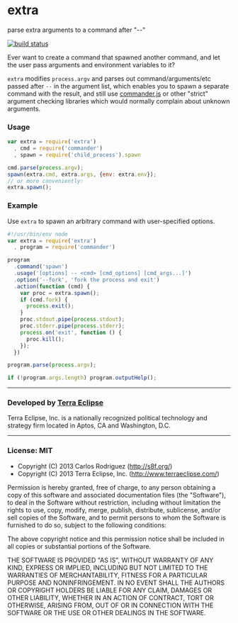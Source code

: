 extra
=====

parse extra arguments to a command after &quot;--&quot;

[![build status](https://secure.travis-ci.org/carlos8f/extra.png)](http://travis-ci.org/carlos8f/extra)

Ever want to create a command that spawned another command, and let the user pass
arguments and environment variables to it?

`extra` modifies `process.argv` and parses out command/arguments/etc passed after
`--` in the argument list, which enables you to spawn a separate command with the
result, and still use [commander.js](https://github.com/visionmedia/commander.js/)
or other "strict" argument checking libraries which would normally complain about
unknown arguments.

### Usage

```js
var extra = require('extra')
  , cmd = require('commander')
  , spawn = require('child_process').spawn

cmd.parse(process.argv);
spawn(extra.cmd, extra.args, {env: extra.env});
// or more conveniently:
extra.spawn();
```

### Example

Use `extra` to spawn an arbitrary command with user-specified options.

```js
#!/usr/bin/env node
var extra = require('extra')
  , program = require('commander')

program
  .command('spawn')
  .usage('[options] -- <cmd> [cmd_options] [cmd_args...]')
  .option('--fork', 'fork the process and exit')
  .action(function (cmd) {
    var proc = extra.spawn();
    if (cmd.fork) {
      process.exit();
    }
    proc.stdout.pipe(process.stdout);
    proc.stderr.pipe(process.stderr);
    process.on('exit', function () {
      proc.kill();
    });
  })

program.parse(process.argv);

if (!program.args.length) program.outputHelp();

```

- - -

### Developed by [Terra Eclipse](http://www.terraeclipse.com)
Terra Eclipse, Inc. is a nationally recognized political technology and
strategy firm located in Aptos, CA and Washington, D.C.

- - -

### License: MIT

- Copyright (C) 2013 Carlos Rodriguez (http://s8f.org/)
- Copyright (C) 2013 Terra Eclipse, Inc. (http://www.terraeclipse.com/)

Permission is hereby granted, free of charge, to any person obtaining a copy
of this software and associated documentation files (the &quot;Software&quot;), to deal
in the Software without restriction, including without limitation the rights
to use, copy, modify, merge, publish, distribute, sublicense, and/or sell
copies of the Software, and to permit persons to whom the Software is furnished
to do so, subject to the following conditions:

The above copyright notice and this permission notice shall be included in
all copies or substantial portions of the Software.

THE SOFTWARE IS PROVIDED &quot;AS IS&quot;, WITHOUT WARRANTY OF ANY KIND, EXPRESS OR
IMPLIED, INCLUDING BUT NOT LIMITED TO THE WARRANTIES OF MERCHANTABILITY,
FITNESS FOR A PARTICULAR PURPOSE AND NONINFRINGEMENT. IN NO EVENT SHALL THE
AUTHORS OR COPYRIGHT HOLDERS BE LIABLE FOR ANY CLAIM, DAMAGES OR OTHER
LIABILITY, WHETHER IN AN ACTION OF CONTRACT, TORT OR OTHERWISE, ARISING FROM,
OUT OF OR IN CONNECTION WITH THE SOFTWARE OR THE USE OR OTHER DEALINGS IN THE
SOFTWARE.
